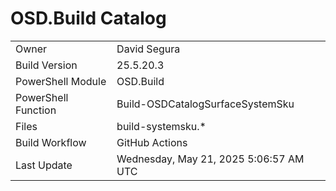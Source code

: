 ﻿# OSD.Build Catalog

| | |
|-|-|
| Owner | David Segura |
| Build Version | 25.5.20.3 |
| PowerShell Module | OSD.Build |
| PowerShell Function | Build-OSDCatalogSurfaceSystemSku |
| Files | build-systemsku.* |
| Build Workflow | GitHub Actions |
| Last Update | Wednesday, May 21, 2025 5:06:57 AM UTC |
